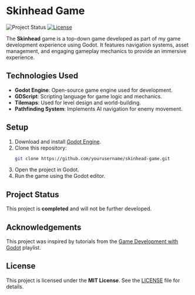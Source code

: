 # Skinhead Game

![Project Status](https://img.shields.io/badge/status-completed-brightgreen) [![License](https://img.shields.io/badge/license-MIT-blue)](./LICENSE)

The **Skinhead** game is a top-down game developed as part of my game development experience using Godot. It features navigation systems, asset management, and engaging gameplay mechanics to provide an immersive experience.

## Technologies Used
- **Godot Engine**: Open-source game engine used for development.
- **GDScript**: Scripting language for game logic and mechanics.
- **Tilemaps**: Used for level design and world-building.
- **Pathfinding System**: Implements AI navigation for enemy movement.

## Setup
1. Download and install [Godot Engine](https://godotengine.org/).
2. Clone this repository:
   ```sh
   git clone https://github.com/yourusername/skinhead-game.git
   ```
3. Open the project in Godot.
4. Run the game using the Godot editor.

## Project Status
This project is **completed** and will not be further developed.

## Acknowledgements
This project was inspired by tutorials from the [Game Development with Godot](https://www.youtube.com/playlist?list=PLNf5C5m0lhibGPgUkTgsMgO12VIHwqC7A) playlist.

## License
This project is licensed under the **MIT License**. See the [LICENSE](LICENSE) file for details.

